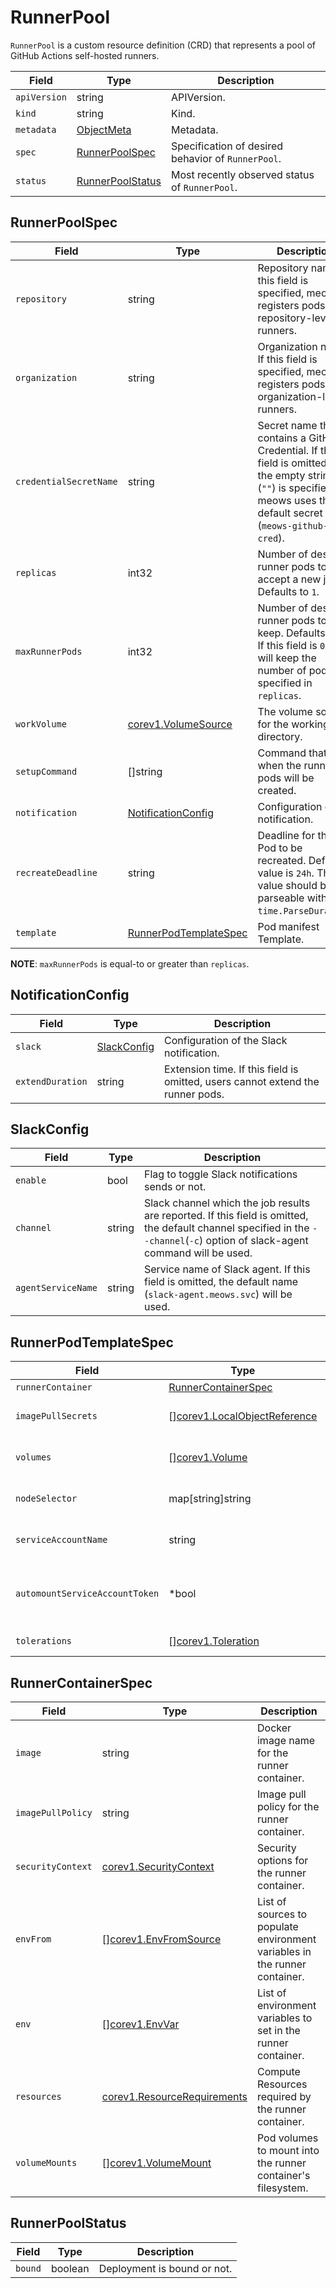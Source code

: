 # RunnerPool

`RunnerPool` is a custom resource definition (CRD) that represents a pool of
GitHub Actions self-hosted runners.

| Field        | Type                                  | Description                                        |
| ------------ | ------------------------------------- | -------------------------------------------------- |
| `apiVersion` | string                                | APIVersion.                                        |
| `kind`       | string                                | Kind.                                              |
| `metadata`   | [ObjectMeta][]                        | Metadata.                                          |
| `spec`       | [RunnerPoolSpec](#RunnerPoolSpec)     | Specification of desired behavior of `RunnerPool`. |
| `status`     | [RunnerPoolStatus](#RunnerPoolStatus) | Most recently observed status of `RunnerPool`.     |

## RunnerPoolSpec

| Field                  | Type                                            | Description                                                                                                                                                                |
| ---------------------- | ----------------------------------------------- | -------------------------------------------------------------------------------------------------------------------------------------------------------------------------- |
| `repository`           | string                                          | Repository name. If this field is specified, meows registers pods as repository-level runners.                                                                             |
| `organization`         | string                                          | Organization name. If this field is specified, meows registers pods as organization-level runners.                                                                         |
| `credentialSecretName` | string                                          | Secret name that contains a GitHub Credential. If this field is omitted or the empty string (`""`) is specified, meows uses the default secret name (`meows-github-cred`). |
| `replicas`             | int32                                           | Number of desired runner pods to accept a new job. Defaults to `1`.                                                                                                        |
| `maxRunnerPods`        | int32                                           | Number of desired runner pods to keep. Defaults to `0`. If this field is `0`, it will keep the number of pods specified in `replicas`.                                     |
| `workVolume`           | [corev1.VolumeSource][]                         | The volume source for the working directory.                                                                                                                               |
| `setupCommand`         | []string                                        | Command that runs when the runner pods will be created.                                                                                                                    |
| `notification`         | [NotificationConfig](#NotificationConfig)       | Configuration of the notification.                                                                                                                                         |
| `recreateDeadline`     | string                                          | Deadline for the Pod to be recreated. Default value is `24h`. This value should be parseable with `time.ParseDuration`.                                                    |
| `template`             | [RunnerPodTemplateSpec](#RunnerPodTemplateSpec) | Pod manifest Template.                                                                                                                                                     |

**NOTE**: `maxRunnerPods` is equal-to or greater than `replicas`.

## NotificationConfig

| Field            | Type                        | Description                                                                    |
| ---------------- | --------------------------- | ------------------------------------------------------------------------------ |
| `slack`          | [SlackConfig](#SlackConfig) | Configuration of the Slack notification.                                       |
| `extendDuration` | string                      | Extension time. If this field is omitted, users cannot extend the runner pods. |

## SlackConfig

| Field              | Type   | Description                                                                                                                                                                    |
| ------------------ | ------ | ------------------------------------------------------------------------------------------------------------------------------------------------------------------------------ |
| `enable`           | bool   | Flag to toggle Slack notifications sends or not.                                                                                                                               |
| `channel`          | string | Slack channel which the job results are reported. If this field is omitted, the default channel specified in the `--channel`(`-c`) option of slack-agent command will be used. |
| `agentServiceName` | string | Service name of Slack agent. If this field is omitted, the default name (`slack-agent.meows.svc`) will be used.                                                                |

## RunnerPodTemplateSpec

| Field                          | Type                                        | Description                                                                                                        |
| ------------------------------ | ------------------------------------------- | ------------------------------------------------------------------------------------------------------------------ |
| `runnerContainer`              | [RunnerContainerSpec](#RunnerContainerSpec) | Runner container's spec.                                                                                           |
| `imagePullSecrets`             | \[\][corev1.LocalObjectReference][]         | List of secret names in the same namespace to use for pulling any of the images.                                   |
| `volumes`                      | \[\][corev1.Volume][]                       | List of volumes that can be mounted by containers belonging to the pod.                                            |
| `nodeSelector`                 | map[string]string                           | NodeSelector is a selector which must be true for the runner pod to fit on a node.                                 |
| `serviceAccountName`           | string                                      | Name of the service account that the Pod use. (default value is "default")                                         |
| `automountServiceAccountToken` | *bool                                       | AutomountServiceAccountToken indicates whether a service account token should be automatically mounted to the pod. |
| `tolerations`                  | \[\][corev1.Toleration][]                   | If specified, the runner pod's tolerations.                                                                        |

## RunnerContainerSpec

| Field             | Type                            | Description                                                                |
| ----------------- | ------------------------------- | -------------------------------------------------------------------------- |
| `image`           | string                          | Docker image name for the runner container.                                |
| `imagePullPolicy` | string                          | Image pull policy for the runner container.                                |
| `securityContext` | [corev1.SecurityContext][]      | Security options for the runner container.                                 |
| `envFrom`         | \[\][corev1.EnvFromSource][]    | List of sources to populate environment variables in the runner container. |
| `env`             | \[\][corev1.EnvVar][]           | List of environment variables to set in the runner container.              |
| `resources`       | [corev1.ResourceRequirements][] | Compute Resources required by the runner container.                        |
| `volumeMounts`    | \[\][corev1.VolumeMount][]      | Pod volumes to mount into the runner container's filesystem.               |

## RunnerPoolStatus

| Field   | Type    | Description                 |
| ------- | ------- | --------------------------- |
| `bound` | boolean | Deployment is bound or not. |

[ObjectMeta]: https://kubernetes.io/docs/reference/generated/kubernetes-api/v1.24/#objectmeta-v1-meta
[corev1.LocalObjectReference]: https://kubernetes.io/docs/reference/generated/kubernetes-api/v1.24/#localobjectreference-v1-core
[corev1.SecurityContext]: https://kubernetes.io/docs/reference/generated/kubernetes-api/v1.24/#securitycontext-v1-core
[corev1.EnvFromSource]: https://kubernetes.io/docs/reference/generated/kubernetes-api/v1.24/#envfromsource-v1-core
[corev1.EnvVar]: https://kubernetes.io/docs/reference/generated/kubernetes-api/v1.24/#envvar-v1-core
[corev1.ResourceRequirements]: https://kubernetes.io/docs/reference/generated/kubernetes-api/v1.24/#resourcerequirements-v1-core
[corev1.VolumeSource]: https://pkg.go.dev/k8s.io/api/core/v1#VolumeSource
[corev1.VolumeMount]: https://kubernetes.io/docs/reference/generated/kubernetes-api/v1.24/#volumemount-v1-core
[corev1.Volume]: https://kubernetes.io/docs/reference/generated/kubernetes-api/v1.24/#volume-v1-core
[corev1.Toleration]: https://kubernetes.io/docs/reference/generated/kubernetes-api/v1.24/#toleration-v1-core
